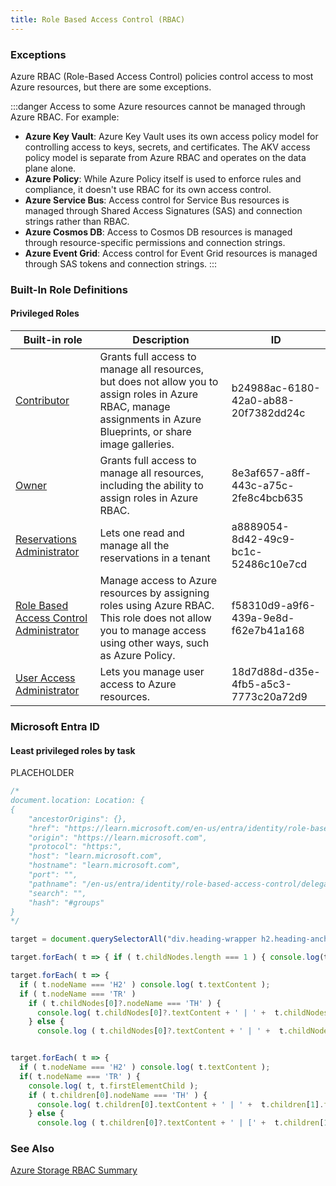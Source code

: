 ```yaml
---
title: Role Based Access Control (RBAC)
---
```


### Exceptions
Azure RBAC (Role-Based Access Control) policies control access to most Azure resources, but there are some exceptions.  

:::danger
Access to some Azure resources cannot be managed through Azure RBAC.  For example:
- **Azure Key Vault**: Azure Key Vault uses its own access policy model for controlling access to keys, secrets, and certificates. The AKV access policy model is separate from Azure RBAC and operates on the data plane alone.
- **Azure Policy**: While Azure Policy itself is used to enforce rules and compliance, it doesn't use RBAC for its own access control.
- **Azure Service Bus**: Access control for Service Bus resources is managed through Shared Access Signatures (SAS) and connection strings rather than RBAC.
- **Azure Cosmos DB**: Access to Cosmos DB resources is managed through resource-specific permissions and connection strings.
- **Azure Event Grid**: Access control for Event Grid resources is managed through SAS tokens and connection strings.
:::

### Built-In Role Definitions
#### Privileged Roles
| Built-in role | Description | ID  |
| --- | --- | --- |
| [Contributor](built-in-roles/privileged#contributor) | Grants full access to manage all resources, but does not allow you to assign roles in Azure RBAC, manage assignments in Azure Blueprints, or share image galleries. | b24988ac-6180-42a0-ab88-20f7382dd24c |
| [Owner](built-in-roles/privileged#owner) | Grants full access to manage all resources, including the ability to assign roles in Azure RBAC. | 8e3af657-a8ff-443c-a75c-2fe8c4bcb635 |
| [Reservations Administrator](built-in-roles/privileged#reservations-administrator) | Lets one read and manage all the reservations in a tenant | a8889054-8d42-49c9-bc1c-52486c10e7cd |
| [Role Based Access Control Administrator](built-in-roles/privileged#role-based-access-control-administrator) | Manage access to Azure resources by assigning roles using Azure RBAC. This role does not allow you to manage access using other ways, such as Azure Policy. | f58310d9-a9f6-439a-9e8d-f62e7b41a168 |
| [User Access Administrator](built-in-roles/privileged#user-access-administrator) | Lets you manage user access to Azure resources. | 18d7d88d-d35e-4fb5-a5c3-7773c20a72d9 |

### Microsoft Entra ID
#### Least privileged roles by task
PLACEHOLDER
```js
/*
document.location: Location: {
{
    "ancestorOrigins": {},
    "href": "https://learn.microsoft.com/en-us/entra/identity/role-based-access-control/delegate-by-task#groups",
    "origin": "https://learn.microsoft.com",
    "protocol": "https:",
    "host": "learn.microsoft.com",
    "hostname": "learn.microsoft.com",
    "port": "",
    "pathname": "/en-us/entra/identity/role-based-access-control/delegate-by-task",
    "search": "",
    "hash": "#groups"
}
*/

target = document.querySelectorAll("div.heading-wrapper h2.heading-anchor, div.heading-wrapper + div.mx-tableFixed tr");

target.forEach( t => { if ( t.childNodes.length === 1 ) { console.log(t.textContent) } else { t.childNodes.forEach( c => { if ( c.nodeType === 1) if( c.childNodes.length > 0 ) { console.log(c.childNodes.length, c.children.length, c.nodeName, c) } else { console.log ( c.textContent ) } } ) } } );

target.forEach( t => {
  if ( t.nodeName === 'H2' ) console.log( t.textContent );
  if ( t.nodeName === 'TR' )
    if ( t.childNodes[0]?.nodeName === 'TH' ) {
      console.log( t.childNodes[0]?.textContent + ' | ' +  t.childNodes[1]?.textContent + ' | ' +  t.childNodes[2]?.textContent + ' |' )
    } else {
      console.log ( t.childNodes[0]?.textContent + ' | ' +  t.childNodes[1]?.textContent + '](' + t.childNodes[1]?.childNodes[0]?.href + ') | ' +  t.childNodes[2]?.textContent + ' |' ) } } );


target.forEach( t => {
  if ( t.nodeName === 'H2' ) console.log( t.textContent );
  if( t.nodeName === 'TR' ) {
    console.log( t, t.firstElementChild );
    if ( t.children[0].nodeName === 'TH' ) {
      console.log( t.children[0].textContent + ' | ' +  t.children[1].textContent + ' | ' +  t.children[2].textContent + ' |')
    } else {
      console.log ( t.children[0]?.textContent + ' | [' +  t.children[1]?.textContent + '](' + t.children[1]?.children[0]?.href + ') | ' +  t.children[2]?.length === 1 ? t.children[2]?.textContent : t => { st = ''; t.children[2].childNodes.forEach( ch => { if ( ch.nodeName === 'A' ) { console.log( ch.textContent, ch.href ) } } ) + ' |' ) } } } );
```


### See Also
[Azure Storage RBAC Summary](/storage/rbac-summary)
